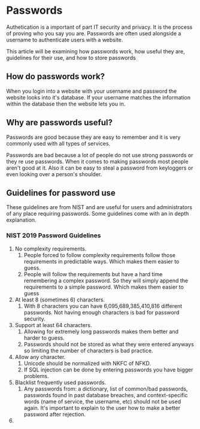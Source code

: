 # Passwords
Authetication is a important of part IT security and privacy. It is the process of proving who you say you are. Passwords are often used alongside a username to authenticate users with a website.

This article will be examining how passwords work, how useful they are, guidelines for their use, and how to store passwords

## How do passwords work?
When you login into a website with your username and password the website looks into it's database. If your username matches the information within the database then the website lets you in. 

## Why are passwords useful?
Passwords are good because they are easy to remember and it is very commonly used with all types of services. 

Passwords are bad because a lot of people do not use strong passwords or they re use passwords. When it comes to making passwords most people aren't good at it. Also it can be easy to steal a password from keyloggers or even looking over a person's shoulder.

## Guidelines for password use
These guidelines are from NIST and are useful for users and administrators of any place requiring passwords. Some guidelines come with an in depth explanation.

### NIST 2019 Password Guidelines
1. No complexity requirements. 
   1. People forced to follow complexity requirements follow those requirements in predictable ways. Which makes them easier to guess.
   2. People will follow the requirements but have a hard time remembering a complex password. So they will simply append the requirements to a simple password. Which makes them easier to guess
2. At least 8 (sometimes 6) characters.
   1. With 8 characters you can have 6,095,689,385,410,816 different passwords. Not having enough characters is bad for password security.
3. Support at least 64 characters.
   1. Allowing for extremely long passwords makes them better and harder to guess.
   2. Passwords should not be stored as what they were entered anyways so limiting the number of characters is bad practice. 
4. Allow any character.
   1. Unicode should be normalized with NKFC of NFKD.
   2. If SQL injection can be done by entering passwords you have bigger problems.
5. Blacklist frequently used passwords.
   1. Any passwords from: a dictionary, list of common/bad passwords, passwords found in past database breaches, and context-specific words (name of service, the username, etc) should not be used again. It's important to explain to the user how to make a better password after rejection.
6. 